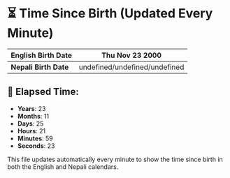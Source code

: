 # ⏳ Time Since Birth (Updated Every Minute)

| **English Birth Date** | Thu Nov 23 2000 |
|------------------------|-------------------------------------|
| **Nepali Birth Date**  | undefined/undefined/undefined                  |

## 📅 Elapsed Time:

- **Years**: 23
- **Months**: 11
- **Days**: 25
- **Hours**: 21
- **Minutes**: 59
- **Seconds**: 23

This file updates automatically every minute to show the time since birth in both the English and Nepali calendars.